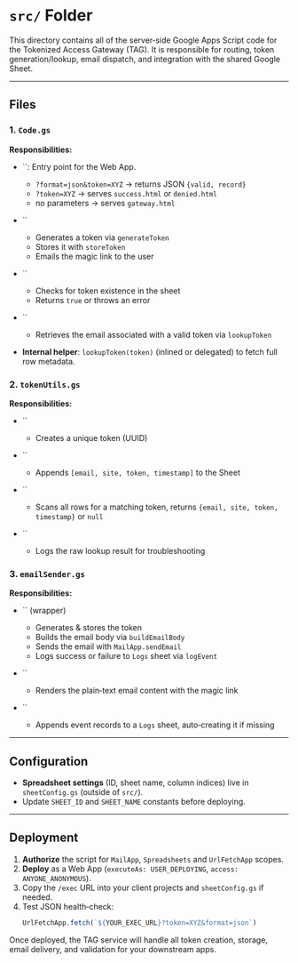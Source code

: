 # `src/` Folder

This directory contains all of the server‑side Google Apps Script code for the Tokenized Access Gateway (TAG). It is responsible for routing, token generation/lookup, email dispatch, and integration with the shared Google Sheet.

---

## Files

### 1. `Code.gs`

**Responsibilities:**

- \`\`: Entry point for the Web App.

  - `?format=json&token=XYZ` → returns JSON `{valid, record}`
  - `?token=XYZ`          → serves `success.html` or `denied.html`
  - no parameters         → serves `gateway.html`

- \`\`

  - Generates a token via `generateToken`
  - Stores it with `storeToken`
  - Emails the magic link to the user

- \`\`

  - Checks for token existence in the sheet
  - Returns `true` or throws an error

- \`\`

  - Retrieves the email associated with a valid token via `lookupToken`

- **Internal helper**: `lookupToken(token)` (inlined or delegated) to fetch full row metadata.

### 2. `tokenUtils.gs`

**Responsibilities:**

- \`\`

  - Creates a unique token (UUID)

- \`\`

  - Appends `[email, site, token, timestamp]` to the Sheet

- \`\`

  - Scans all rows for a matching token, returns `{email, site, token, timestamp}` or `null`

- \`\`

  - Logs the raw lookup result for troubleshooting

### 3. `emailSender.gs`

**Responsibilities:**

- \`\` (wrapper)

  - Generates & stores the token
  - Builds the email body via `buildEmailBody`
  - Sends the email with `MailApp.sendEmail`
  - Logs success or failure to `Logs` sheet via `logEvent`

- \`\`

  - Renders the plain‑text email content with the magic link

- \`\`

  - Appends event records to a `Logs` sheet, auto‑creating it if missing

---

## Configuration

- **Spreadsheet settings** (ID, sheet name, column indices) live in `sheetConfig.gs` (outside of `src/`).
- Update `SHEET_ID` and `SHEET_NAME` constants before deploying.

---

## Deployment

1. **Authorize** the script for `MailApp`, `Spreadsheets` and `UrlFetchApp` scopes.
2. **Deploy** as a Web App (`executeAs: USER_DEPLOYING`, `access: ANYONE_ANONYMOUS`).
3. Copy the `/exec` URL into your client projects and `sheetConfig.gs` if needed.
4. Test JSON health‑check:
   ```js
   UrlFetchApp.fetch(`${YOUR_EXEC_URL}?token=XYZ&format=json`)
   ```

Once deployed, the TAG service will handle all token creation, storage, email delivery, and validation for your downstream apps.

